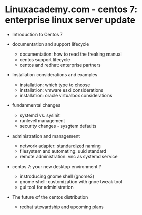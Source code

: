 Linuxacademy.com - centos 7: enterprise linux server update
===========================================================

* Introduction to Centos 7

* documentation and support lifecycle
  - documentation: how to read the freaking manual
  - centos support lifecycle
  - centos and redhat: enterprise partners
  
* Installation considerations and examples
  - installation: which type to choose
  - installation: vmware esxi considerations
  - installation: oracle virtualbox considerations
  
* fundanmental changes
  - systemd vs. sysinit
  - runlevel management
  - security changes - sysgtem defaults
  
* administration and management
  - network adapter: standardized naming
  - filesystem and automating: uuid standard
  - remote administration: vnc as systemd service
  
* centos 7: your new desktop environment ?
  - instroducing gnome shell (gnome3)
  - gnome shell: customization with gnoe tweak tool
  - gui tool for administration
  
* The future of the centos distribution
  - redhat stewardship and upcoming plans